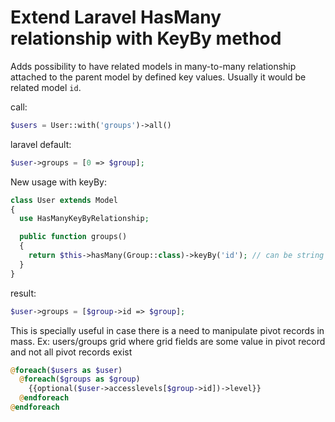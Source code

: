 # Extend Laravel HasMany relationship with KeyBy method

Adds possibility to have related models in many-to-many relationship attached to the parent model by defined key values.
Usually it would be related model `id`.

call: 
```php
$users = User::with('groups')->all()
```

laravel default: 
```php
$user->groups = [0 => $group];
```

New usage with keyBy:
```php
class User extends Model
{
  use HasManyKeyByRelationship;

  public function groups()
  {
    return $this->hasMany(Group::class)->keyBy('id'); // can be string or callable
  }
}
```

result: 
```php
$user->groups = [$group->id => $group];
```

This is specially useful in case there is a need to manipulate pivot records in mass.
Ex: users/groups grid where grid fields are some value in pivot record and not all pivot records exist

```php
@foreach($users as $user)
  @foreach($groups as $group)
    {{optional($user->accesslevels[$group->id])->level}}
  @endforeach
@endforeach
```


